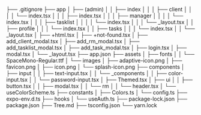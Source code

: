 ├── .gitignore
├── app
│ ├── (admin)
│ │ ├── index
│ │ │ ├── client
│ │ │ │ └── index.tsx
│ │ │ ├── index.tsx
│ │ │ ├── manager
│ │ │ │ └── index.tsx
│ │ │ ├── tasklist
│ │ │ │ └── index.tsx
│ │ │ └── \_layout.tsx
│ │ ├── profile
│ │ │ └── index.tsx
│ │ ├── tasks
│ │ │ └── index.tsx
│ │ └── \_layout.tsx
│ ├── +html.tsx
│ ├── +not-found.tsx
│ ├── add_client_modal.tsx
│ ├── add_rm_modal.tsx
│ ├── add_tasklist_modal.tsx
│ ├── add_task_modal.tsx
│ ├── login.tsx
│ ├── modal.tsx
│ └── \_layout.tsx
├── app.json
├── assets
│ ├── fonts
│ │ └── SpaceMono-Regular.ttf
│ └── images
│ ├── adaptive-icon.png
│ ├── favicon.png
│ ├── icon.png
│ └── splash-icon.png
├── components
│ ├── input
│ │ ├── text-input.tsx
│ │ └── \_components
│ │ ├── color-input.tsx
│ │ └── password-input.tsx
│ ├── Themed.tsx
│ ├── ui
│ │ ├── button.tsx
│ │ ├── modal.tsx
│ │ └── rm
│ │ └── header.tsx
│ └── useColorScheme.ts
├── constants
│ ├── Colors.ts
│ └── config.ts
├── expo-env.d.ts
├── hooks
│ └── useAuth.ts
├── package-lock.json
├── package.json
├── Tree.md
├── tsconfig.json
└── yarn.lock

